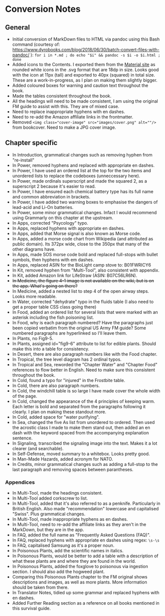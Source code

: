 # Conversion Notes
## General
* Initial conversion of MarkDown files to HTML via pandoc using this Bash command (courtesy of: https://www.dyrobooks.com/blog/2018/06/30/batch-convert-files-with-pandoc/ ): `for i in *.md ; do echo "$i" && pandoc -s $i -o $i.html ; done`
* Added icons to the Contents. I exported them from the [Material site](https://fonts.google.com/icons) as rounded white icons in the .svg format that are 18dp in size. Looks good with the icon at 11px (tall) and exported to 40px (squared) in total size. These are a work-in-progress, as I plan on making them slightly bigger.
* Added coloured boxes for warning and caution text throughout the book.
* Made the tables consistent throughout the book.
* All the headings will need to be made consistent, I am using the original FM guide to assist with this. They are of mixed case.
* Need to replace inappropriate hyphens with en dashes.
* Need to re-add the Amazon affiliate links in the frontmatter.
* Removed `<img class="cover-image" src="images/cover.png" alt=""/>` from bookcover. Need to make a JPG cover image.

## Chapter specific
* In Introduction, grammatical changes such as removing hyphen from "re-install"
* In Power, removed hyphens and replaced with appropriate en dashes.
* In Power, I have used an ordered list at the top for the two items and unordered lists to replace the codeboxes (unneccessary here).
* In Power, made ordinals superscript and made the squared 2, as a superscript 2 because it's easier to read.
* In Power, I have ensured each chemical battery type has its full name and common abbreviation in brackets.
* In Power, I have added two warning boxes to emphasise the dangers of lead-acid and Li-On batteries.
* In Power, some minor grammatical changes. Infact I would recommend using Grammarly on this chapter at the upstream.
* In Apps, corrected "Psycology" typo.
* In Apps, replaced hyphens with appropriate en dashes.
* In Apps, added that Morse signal is also known as Morse code.
* In Apps, added a morse code chart from Wikipedia (and attributed as public domain). Its 372px wide, close to the 350px that many of the other diagrams have.
* In Apps, made SOS morse code bold and replaced full-stops with bullet symbols, then hyphens with em dashes.
* In Apps, replaced ASIN for the BioLight camp stove to: B01FWRICY6
* In Kit, removed hyphen from "Multi-Tool", also consistent with appendix.
* In Kit, added Amazon link for LifeStraw (ASIN: B07C56LR6N).
* ~~In Medicine, the figure 4-1 image is not available on the wiki, but is on the app. What's going on there?~~
* In Medicine, added a nested list to step 4 of the open airway steps. Looks more readable.
* In Water, corrected "dehydrate" typo in the fluids table (I also need to get a proper table CSS class going there)
* In Food, added an ordered list for several lists that were marked with an asterisk including the fish poisoning list.
* In Food, why is each paragraph numbered? Have the paragraphs just been copied verbatim from the original US Army FM guide? Some numbered paragraphs are hyperlinked so I'll leave them.
* In Plants, no Fig9-5.
* In Plants, assigned id="fig9-6" attribute to list for edible plants. Should make this into a table for consistency.
* In Desert, there are also paragraph numbers like with the Food chapter.
* In Tropical, the tree level diagram has 2 ordinal typos.
* In Tropical and Sea, reworded the "Chapter Water" and "Chapter Food" references to flow better in English. Need to make sure this consistent throughout the book.
* In Cold, found a typo for "injured" in the Frostbite table.
* In Cold, there are also paragraph numbers.
* In Cold, the windchill table is so large I have made cover the whole width of the page.
* In Cold, changed the appearance of the 4 principles of keeping warm. Each letter is bold and separated from the paragraphs following it clearly. I plan on making these standout more.
* In Cold, added space for "water purifying".
* In Sea, changed the five As list from unordered to ordered. Then used the acrostic class I made to make them stand out, then added an en dash with the keyword spaced from the accompanying explanation sentence.
* In Signaling, transcribed the signaling image into the text. Makes it a lot clearer (and searchable).
* In Self-Defense, moved summary to a whitebox. Looks pretty good.
* In Man-Made Hazards, added acronym for NATO.
* In Credits, minor grammatical changes such as adding a full-stop to the last paragraph and removing spaces between parantheses.

### Appendices
* In Multi-Tool, made the headings consistent.
* In Multi-Tool added corkscrew to list.
* In Multi-Tool, added that it's also referred to as a penknife. Particularly in British English. Also made "recommendation" lowercase and capitalised "Swiss". Plus grammatical changes.
* In Multi-Tool, made inappropriate hyphens as en dashes.
* In Multi-Tool, need to re-add the affiliate links as they aren't in the MarkDown, but they are in the app.
* In FAQ, added the full name as "Frequently Asked Questions (FAQ)".
* In FAQ, replaced hyphens with appropriate en dashes using regex: `\s-\s`
* In FAQ, capitalised Samsung as it's a proper noun.
* In Poisonous Plants, add the scientific names in italics.
* In Poisonous Plants, would be better to add a table with a description of what these plants are and where they are found in the world.
* In Poisonous Plants, added the foxglove to poisonous via ingestion section. I should also add the hogweed plant.
* Comparing this Poisonous Plants chapter to the FM original shows descriptions and images, as well as more plants. More information should be taken from there.
* In Translator Notes, tidied up some grammar and replaced hyphens with en dashes.
* Added Further Reading section as a reference on all books mentioned in this survival guide.